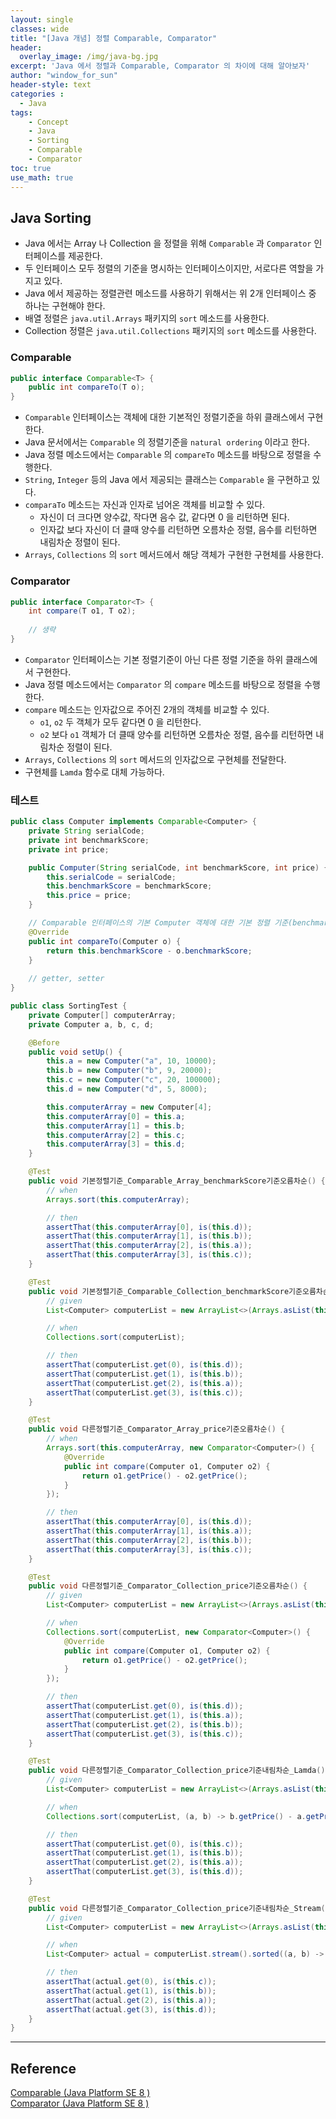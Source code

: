 ```yaml
--- 
layout: single
classes: wide
title: "[Java 개념] 정렬 Comparable, Comparator"
header:
  overlay_image: /img/java-bg.jpg
excerpt: 'Java 에서 정렬과 Comparable, Comparator 의 차이에 대해 알아보자'
author: "window_for_sun"
header-style: text
categories :
  - Java
tags:
    - Concept
    - Java
    - Sorting
    - Comparable
    - Comparator
toc: true
use_math: true
---  
```


## Java Sorting
- Java 에서는 Array 나 Collection 을 정렬을 위해 `Comparable` 과 `Comparator` 인터페이스를 제공한다.
- 두 인터페이스 모두 정렬의 기준을 명시하는 인터페이스이지만, 서로다른 역할을 가지고 있다.
- Java 에서 제공하는 정렬관련 메소드를 사용하기 위해서는 위 2개 인터페이스 중 하나는 구현해야 한다.
- 배열 정렬은 `java.util.Arrays`  패키지의 `sort` 메소드를 사용한다.
- Collection 정렬은 `java.util.Collections` 패키지의 `sort` 메소드를 사용한다.

### Comparable

```java
public interface Comparable<T> {
    public int compareTo(T o);
}
```  

- `Comparable` 인터페이스는 객체에 대한 기본적인 정렬기준을 하위 클래스에서 구현한다.
- Java 문서에서는 `Comparable` 의 정렬기준을 `natural ordering` 이라고 한다. 
- Java 정렬 메소드에서는 `Comparable` 의 `compareTo` 메소드를 바탕으로 정렬을 수행한다.
- `String`, `Integer` 등의 Java 에서 제공되는 클래스는 `Comparable` 을 구현하고 있다.
- `comparaTo` 메소드는 자신과 인자로 넘어온 객체를 비교할 수 있다.
	- 자신이 더 크다면 양수값, 작다면 음수 값, 같다면 0 을 리턴하면 된다.
	- 인자값 보다 자신이 더 클때 양수를 리턴하면 오름차순 정렬, 음수를 리턴하면 내림차순 정렬이 된다.
- `Arrays`, `Collections` 의 `sort` 메서드에서 해당 객체가 구현한 구현체를 사용한다.

### Comparator

```java
public interface Comparator<T> {
	int compare(T o1, T o2);
	
	// 생략
}
```  

- `Comparator` 인터페이스는 기본 정렬기준이 아닌 다른 정렬 기준을 하위 클래스에서 구현한다.
- Java 정렬 메소드에서는 `Comparator` 의 `compare` 메소드를 바탕으로 정렬을 수행한다.
- `compare` 메소드는 인자값으로 주어진 2개의 객체를 비교할 수 있다.
	- `o1`, `o2` 두 객체가 모두 같다면 0 을 리턴한다.
	- `o2` 보다 `o1` 객체가 더 클때 양수를 리턴하면 오름차순 정렬, 음수를 리턴하면 내림차순 정렬이 된다.
- `Arrays`, `Collections` 의 `sort` 메서드의 인자값으로 구현체를 전달한다.
- 구현체를 `Lamda` 함수로 대체 가능하다.

### 테스트

```java
public class Computer implements Comparable<Computer> {
    private String serialCode;
    private int benchmarkScore;
    private int price;

    public Computer(String serialCode, int benchmarkScore, int price) {
        this.serialCode = serialCode;
        this.benchmarkScore = benchmarkScore;
        this.price = price;
    }

    // Comparable 인터페이스의 기본 Computer 객체에 대한 기본 정렬 기준(benchmarkScore 의 오름차순)
    @Override
    public int compareTo(Computer o) {
        return this.benchmarkScore - o.benchmarkScore;
    }
    
    // getter, setter
}
```  

```java
public class SortingTest {
    private Computer[] computerArray;
    private Computer a, b, c, d;

    @Before
    public void setUp() {
        this.a = new Computer("a", 10, 10000);
        this.b = new Computer("b", 9, 20000);
        this.c = new Computer("c", 20, 100000);
        this.d = new Computer("d", 5, 8000);

        this.computerArray = new Computer[4];
        this.computerArray[0] = this.a;
        this.computerArray[1] = this.b;
        this.computerArray[2] = this.c;
        this.computerArray[3] = this.d;
    }

    @Test
    public void 기본정렬기준_Comparable_Array_benchmarkScore기준오름차순() {
        // when
        Arrays.sort(this.computerArray);

        // then
        assertThat(this.computerArray[0], is(this.d));
        assertThat(this.computerArray[1], is(this.b));
        assertThat(this.computerArray[2], is(this.a));
        assertThat(this.computerArray[3], is(this.c));
    }

    @Test
    public void 기본정렬기준_Comparable_Collection_benchmarkScore기준오름차순() {
        // given
        List<Computer> computerList = new ArrayList<>(Arrays.asList(this.computerArray));

        // when
        Collections.sort(computerList);

        // then
        assertThat(computerList.get(0), is(this.d));
        assertThat(computerList.get(1), is(this.b));
        assertThat(computerList.get(2), is(this.a));
        assertThat(computerList.get(3), is(this.c));
    }

    @Test
    public void 다른정렬기준_Comparator_Array_price기준오름차순() {
        // when
        Arrays.sort(this.computerArray, new Comparator<Computer>() {
            @Override
            public int compare(Computer o1, Computer o2) {
                return o1.getPrice() - o2.getPrice();
            }
        });

        // then
        assertThat(this.computerArray[0], is(this.d));
        assertThat(this.computerArray[1], is(this.a));
        assertThat(this.computerArray[2], is(this.b));
        assertThat(this.computerArray[3], is(this.c));
    }

    @Test
    public void 다른정렬기준_Comparator_Collection_price기준오름차순() {
        // given
        List<Computer> computerList = new ArrayList<>(Arrays.asList(this.computerArray));

        // when
        Collections.sort(computerList, new Comparator<Computer>() {
            @Override
            public int compare(Computer o1, Computer o2) {
                return o1.getPrice() - o2.getPrice();
            }
        });

        // then
        assertThat(computerList.get(0), is(this.d));
        assertThat(computerList.get(1), is(this.a));
        assertThat(computerList.get(2), is(this.b));
        assertThat(computerList.get(3), is(this.c));
    }

    @Test
    public void 다른정렬기준_Comparator_Collection_price기준내림차순_Lamda() {
        // given
        List<Computer> computerList = new ArrayList<>(Arrays.asList(this.computerArray));

        // when
        Collections.sort(computerList, (a, b) -> b.getPrice() - a.getPrice());

        // then
        assertThat(computerList.get(0), is(this.c));
        assertThat(computerList.get(1), is(this.b));
        assertThat(computerList.get(2), is(this.a));
        assertThat(computerList.get(3), is(this.d));
    }

    @Test
    public void 다른정렬기준_Comparator_Collection_price기준내림차순_Stream() {
        // given
        List<Computer> computerList = new ArrayList<>(Arrays.asList(this.computerArray));

        // when
        List<Computer> actual = computerList.stream().sorted((a, b) -> b.getPrice() - a.getPrice()).collect(Collectors.toList());

        // then
        assertThat(actual.get(0), is(this.c));
        assertThat(actual.get(1), is(this.b));
        assertThat(actual.get(2), is(this.a));
        assertThat(actual.get(3), is(this.d));
    }
}
```  

---
## Reference
[Comparable (Java Platform SE 8 )](https://docs.oracle.com/javase/8/docs/api/java/lang/Comparable.html)  
[Comparator (Java Platform SE 8 )](https://docs.oracle.com/javase/8/docs/api/java/util/Comparator.html)  